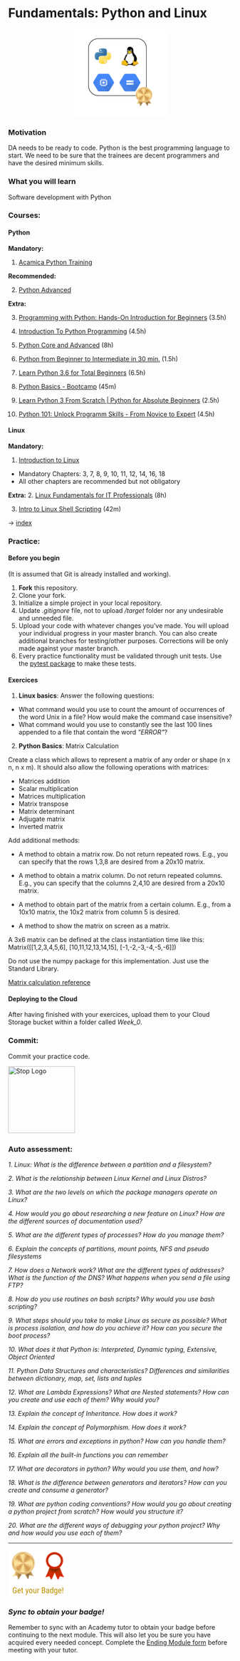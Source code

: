 # Fundamentals: Python and Linux

<p align="center"> 
<img src="../assets/fundamentals.png"> 
</p>

### Motivation ###

DA needs to be ready to code. Python is the best programming language to start. We need to be sure that the trainees are decent programmers and have the desired minimum skills.

### What you will learn ###

Software development with Python

### Courses: ###

#### Python

**Mandatory:**
1. [Acamica Python Training](https://globant.acamica.com/cursos/485/)

**Recommended:**

2. [Python Advanced](https://globant.acamica.com/cursos/488/)

**Extra:**

3. [Programming with Python: Hands-On Introduction for Beginners](https://www.udemy.com/python-programming-beginners/) (3.5h)

4. [Introduction To Python Programming](https://www.udemy.com/pythonforbeginnersintro/) (4.5h)

5. [Python Core and Advanced](https://www.udemy.com/python-core-and-advanced/) (8h)

6. [Python from Beginner to Intermediate in 30 min.](https://www.udemy.com/python-from-beginner-to-expert-starter-free/) (1.5h)

7. [Learn Python 3.6 for Total Beginners](https://www.udemy.com/python-3-for-total-beginners/) (6.5h)

8. [Python Basics - Bootcamp](https://www.udemy.com/python-basics-bootcamp/) (45m)

9. [Learn Python 3 From Scratch | Python for Absolute Beginners](https://www.udemy.com/learn-python-3-from-scratch-python-for-absolute-beginners/) (2.5h)

10. [Python 101: Unlock Programm Skills - From Novice to Expert](https://www.udemy.com/python-101-unlock-programming-skills/) (4.5h)


#### Linux

**Mandatory:**
1. [Introduction to Linux](https://www.edx.org/course/introduction-to-linux)
- Mandatory Chapters: 3, 7, 8, 9, 10, 11, 12, 14, 16, 18
- All other chapters are recommended but not obligatory

**Extra:**
2. [Linux Fundamentals for IT Professionals](https://www.udemy.com/linux-fundamentals-for-it-professionals/) (8h)

3. [Intro to Linux Shell Scripting](https://www.udemy.com/linux-shell-scripting-free/) (42m)


→ [index](#index)

### Practice: ###

#### Before you begin ####
(It is assumed that Git is already installed and working).

1. **Fork** this repository.
2. Clone your fork.
3. Initialize a simple project in your local repository.
4. Update *.gitignore* file, not to upload */target* folder nor any undesirable and unneeded file.
5. Upload your code with whatever changes you've made. You will upload your individual progress in your master branch. You can also create additional branches for testing/other purposes. Corrections will be only made against your master branch.
6. Every practice functionality must be validated through unit tests. Use the [pytest package](https://pytest.readthedocs.io/en/latest/getting-started.html) to make these tests.

#### Exercices ####

1. **Linux basics**: Answer the following questions:

- What command would you use to count the amount of occurrences of the word ​Unix ​in a file? How would make the command case insensitive?
- What command would you use to constantly see the last 100 lines appended to a file that contain the word ​*"ERROR"*​?

2. **Python Basics**: Matrix Calculation

Create a class which allows to represent a matrix of any order or shape (n x n, n x m). It should also allow the following operations with matrices:

- Matrices addition
- Scalar multiplication
- Matrices multiplication
- Matrix transpose
- Matrix determinant
- Adjugate matrix
- Inverted matrix

Add additional methods:

- A method to obtain a matrix row. Do not return repeated rows. E.g., you can specify that the rows 1,3,8 are desired from a 20x10 matrix.

- A method to obtain a matrix column. Do not return repeated columns. E.g., you can specify that the columns 2,4,10 are desired from a 20x10 matrix.

- A method to obtain part of the matrix from a certain column. E.g., from a 10x10 matrix, the 10x2 matrix from column 5 is desired.

- A method to show the matrix on screen as a matrix.

A 3x6 matrix can be defined at the class instantiation time like this:
Matrix([[1,2,3,4,5,6],
	[10,11,12,13,14,15],
	[-1,-2,-3,-4,-5,-6]])

Do not use the numpy package for this implementation. Just use the Standard Library.

[Matrix calculation reference](
http://matematicasbachiller.com/videos/2-bachillerato/introduccion-al-algebra-de-lo-lineal/01-calculo-matricial-6)

#### Deploying to the Cloud ####

After having finished with your exercices, upload them to your Cloud Storage bucket within a folder called *Week_0*. 

### Commit: ###

Commit your practice code.

<img src="../assets/stop.png" title="Stop Logo" width="150" height="150">

### Auto assessment: ###

*1. Linux: What is the difference between a partition and a filesystem?*

*2. What is the relationship between Linux Kernel and Linux Distros?*

*3. What are the two levels on which the package managers operate on Linux?*

*4. How would you go about researching a new feature on Linux? How are the different sources of documentation used?*

*5. What are the different types of processes? How do you manage them?*

*6. Explain the concepts of partitions, mount points, NFS and pseudo filesystems*

*7. How does a Network work? What are the different types of addresses? What is the function of the DNS? What happens when you send a file using FTP?*

*8. How do you use routines on bash scripts? Why would you use bash scripting?*

*9. What steps should you take to make Linux as secure as possible? What is process isolation, and how do you achieve it? How can you secure the boot process?*

*10. What does it that Python is: Interpreted, Dynamic typing, Extensive, Object Oriented*

*11. Python Data Structures and characteristics? Differences and similarities between dictionary, map, set, lists and tuples*

*12. What are Lambda Expressions? What are Nested statements? How can you create and use each of them? Why would you?*

*13. Explain the concept of Inheritance. How does it work?*

*14. Explain the concept of Polymorphism. How does it work?*

*15. What are errors and exceptions in python? How can you handle them?*

*16. Explain all the built-in functions you can remember*

*17. What are decorators in python? Why would you use them, and how?*

*18. What is the difference between generators and iterators? How can you create and consume a generator?*

*19. What are python coding conventions? How would you go about creating a python project from scratch? How would you structure it?*

*20. What are the different ways of debugging your python project? Why and how would you use each of them?*

---

<img src="../assets/get_badge.png"> 

### *Sync to obtain your badge!*
 
Remember to sync with an Academy tutor to obtain your badge before continuing to the next module. This will also let you be sure you have acquired every needed concept. Complete the [Ending Module form](https://forms.gle/ukvWjKtoFYx4Kn8q7) before meeting with your tutor.